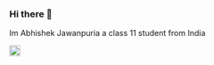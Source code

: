 ### Hi there 👋
Im Abhishek Jawanpuria a class 11 student from India


<a href="https://mobile.twitter.com/bla02989565"> <img src="https://www.flaticon.com/svg/static/icons/svg/733/733635.svg" width=20 height=20></a>

<!--
**Abhishek1345/Abhishek1345** is a ✨ _special_ ✨ repository because its `README.md` (this file) appears on your GitHub profile.

Here are some ideas to get you started:

- 🔭 I’m currently working on ...
- 🌱 I’m currently learning ...
- 👯 I’m looking to collaborate on ...
- 🤔 I’m looking for help with ...
- 💬 Ask me about ...
- 📫 How to reach me: ...
- 😄 Pronouns: ...
- ⚡ Fun fact: ...
-->
